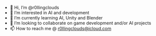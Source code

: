 - 👋 Hi, I’m @r0llingclouds
- 👀 I’m interested in AI and development
- 🌱 I’m currently learning AI, Unity and Blender
- 💞️ I’m looking to collaborate on game development and/or AI projects
- 📫 How to reach me @ r0llingclouds@icloud.com

<!---
r0llingclouds/r0llingclouds is a ✨ special ✨ repository because its `README.md` (this file) appears on your GitHub profile.
You can click the Preview link to take a look at your changes.
--->
